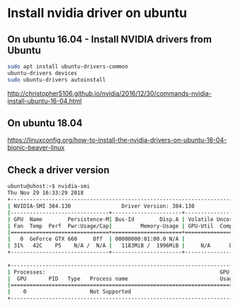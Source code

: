 # Install nvidia driver on ubuntu

## On ubuntu 16.04 - Install NVIDIA drivers from Ubuntu

```sh
sudo apt install ubuntu-drivers-common
ubuntu-drivers devices
sudo ubuntu-drivers autoinstall
```

http://christopher5106.github.io/nvidia/2016/12/30/commands-nvidia-install-ubuntu-16-04.html

## On ubuntu 18.04

https://linuxconfig.org/how-to-install-the-nvidia-drivers-on-ubuntu-18-04-bionic-beaver-linux

## Check a driver version

```sh
ubuntu@uhost:~$ nvidia-smi
Thu Nov 29 16:33:29 2018       
+-----------------------------------------------------------------------------+
| NVIDIA-SMI 384.130                Driver Version: 384.130                   |
|-------------------------------+----------------------+----------------------+
| GPU  Name        Persistence-M| Bus-Id        Disp.A | Volatile Uncorr. ECC |
| Fan  Temp  Perf  Pwr:Usage/Cap|         Memory-Usage | GPU-Util  Compute M. |
|===============================+======================+======================|
|   0  GeForce GTX 660     Off  | 00000000:01:00.0 N/A |                  N/A |
| 31%   42C    P5    N/A /  N/A |   1183MiB /  1996MiB |     N/A      Default |
+-------------------------------+----------------------+----------------------+
                                                                               
+-----------------------------------------------------------------------------+
| Processes:                                                       GPU Memory |
|  GPU       PID   Type   Process name                             Usage      |
|=============================================================================|
|    0                    Not Supported                                       |
+-----------------------------------------------------------------------------+
```
